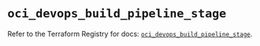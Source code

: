# `oci_devops_build_pipeline_stage`

Refer to the Terraform Registry for docs: [`oci_devops_build_pipeline_stage`](https://registry.terraform.io/providers/hashicorp/oci/7.19.0/docs/resources/devops_build_pipeline_stage).
